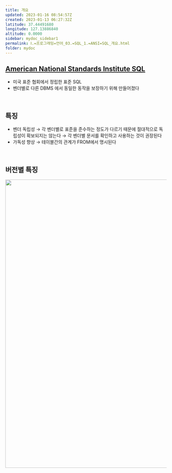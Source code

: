 ```yaml
---
title: 개요
updated: 2023-01-16 08:54:57Z
created: 2023-01-13 06:27:32Z
latitude: 37.44491680
longitude: 127.13886840
altitude: 0.0000
sidebar: mydoc_sidebar1
permalink: Ⅰ.=프로그래밍=언어_03.=SQL_1.=ANSI=SQL_개요.html
folder: mydoc
---
```


## [American National Standards Institute SQL](https://www.w3schools.com/sql/default.asp)
- 미국 표준 협회에서 정립한 표준 SQL
- 벤더별로 다른 DBMS 에서 동일한 동작을 보장하기 위해 만들어졌다
<br>

## 특징
- 벤더 독립성
  → 각 벤더별로 표준을 준수하는 정도가 다르기 때문에 절대적으로 독립성이 확보되지는 않는다
  → 각 벤더별 문서를 확인하고 사용하는 것이 권장된다
- 가독성 향상
  → 테이블간의 관계가 FROM에서 명시된다
<br>

## 버전별 특징
<img src="../../../resources/2602d869e7f9c6323e13ae9083b8b323.png" width="900"/>

